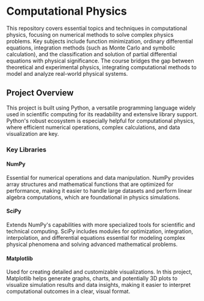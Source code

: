 <p align="justify">
  
# Computational Physics
This repository covers essential topics and techniques in computational physics, focusing on numerical methods to solve complex physics problems. Key subjects include function minimization, ordinary differential equations, integration methods (such as Monte Carlo and symbolic calculation), and the classification and solution of partial differential equations with physical significance. The course bridges the gap between theoretical and experimental physics, integrating computational methods to model and analyze real-world physical systems.

## Project Overview
This project is built using Python, a versatile programming language widely used in scientific computing for its readability and extensive library support. Python's robust ecosystem is especially helpful for computational physics, where efficient numerical operations, complex calculations, and data visualization are key.

### Key Libraries
#### NumPy
Essential for numerical operations and data manipulation. NumPy provides array structures and mathematical functions that are optimized for performance, making it easier to handle large datasets and perform linear algebra computations, which are foundational in physics simulations.

#### SciPy
Extends NumPy's capabilities with more specialized tools for scientific and technical computing. SciPy includes modules for optimization, integration, interpolation, and differential equations essential for modeling complex physical phenomena and solving advanced mathematical problems.

#### Matplotlib
Used for creating detailed and customizable visualizations. In this project, Matplotlib helps generate graphs, charts, and potentially 3D plots to visualize simulation results and data insights, making it easier to interpret computational outcomes in a clear, visual format.
</p>
